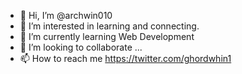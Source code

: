 - 👋 Hi, I’m @archwin010
- 👀 I’m interested in learning and connecting.
- 🌱 I’m currently learning Web Development 
- 💞️ I’m looking to collaborate ...
- 📫 How to reach me https://twitter.com/ghordwhin1

<!---
archwin010/archwin010 is a ✨ special ✨ repository because its `README.md` (this file) appears on your GitHub profile.
You can click the Preview link to take a look at your changes.
--->
